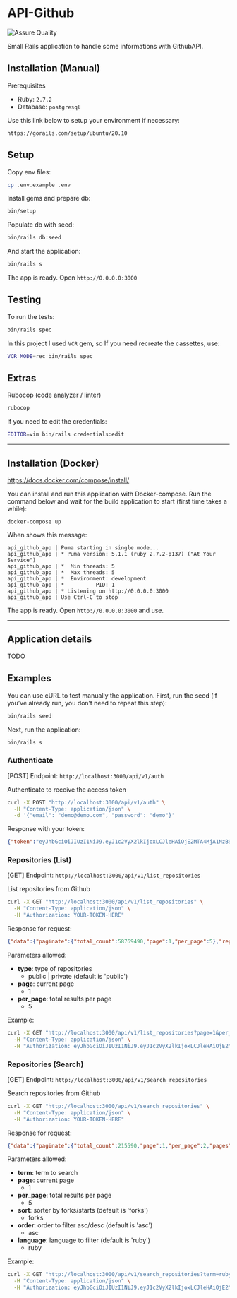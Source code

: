 # API-Github

![Assure Quality](https://github.com/marlosirapuan/rails-api-github/workflows/Assure%20Quality/badge.svg)

Small Rails application to handle some informations with GithubAPI.

## Installation (Manual)

Prerequisites
* Ruby: `2.7.2`
* Database: `postgresql`

Use this link below to setup your environment if necessary:
```
https://gorails.com/setup/ubuntu/20.10
```

## Setup

Copy env files:
```sh
cp .env.example .env
```

Install gems and prepare db:
```sh
bin/setup
```

Populate db with seed:
```sh
bin/rails db:seed
```

And start the application:
```sh
bin/rails s
```

The app is ready. Open `http://0.0.0.0:3000`

## Testing

To run the tests:
```sh
bin/rails spec
```

In this project I used `VCR` gem, so If you need recreate the cassettes, use:
```sh
VCR_MODE=rec bin/rails spec
```

## Extras

Rubocop (code analyzer / linter)
```sh
rubocop
```

If you need to edit the credentials:
```sh
EDITOR=vim bin/rails credentials:edit
```

---

## Installation (Docker)

https://docs.docker.com/compose/install/

You can install and run this application with Docker-compose. Run the command below and wait for the build application to start (first time takes a while):
```
docker-compose up
```

When shows this message:
```
api_github_app | Puma starting in single mode...
api_github_app | * Puma version: 5.1.1 (ruby 2.7.2-p137) ("At Your Service")
api_github_app | *  Min threads: 5
api_github_app | *  Max threads: 5
api_github_app | *  Environment: development
api_github_app | *          PID: 1
api_github_app | * Listening on http://0.0.0.0:3000
api_github_app | Use Ctrl-C to stop
```

The app is ready. Open `http://0.0.0.0:3000` and use.

---

## Application details

TODO

## Examples

You can use cURL to test manually the application. First, run the seed (if you’ve already run, you don’t need to repeat this step):

```sh
bin/rails seed
```

Next, run the application:
```sh
bin/rails s
```

### Authenticate

[POST] Endpoint: `http://localhost:3000/api/v1/auth`

Authenticate to receive the access token
```sh
curl -X POST "http://localhost:3000/api/v1/auth" \
  -H "Content-Type: application/json" \
  -d '{"email": "demo@demo.com", "password": "demo"}'
```

Response with your token:
```json
{"token":"eyJhbGciOiJIUzI1NiJ9.eyJ1c2VyX2lkIjoxLCJleHAiOjE2MTA4MjA1NzB9.EWFWXXbTpUbHFLRuaw4uR5-eLDXt7VjFBmmnMoMBORg"}
```

### Repositories (List)

[GET] Endpoint: `http://localhost:3000/api/v1/list_repositories`

List repositories from Github

```sh
curl -X GET "http://localhost:3000/api/v1/list_repositories" \
  -H "Content-Type: application/json" \
  -H "Authorization: YOUR-TOKEN-HERE"
```

Response for request:
```json
{"data":{"paginate":{"total_count":58769490,"page":1,"per_page":5},"repositories":[{"name":"X140Yu/Developing_iOS_8_Apps_With_Swift","description":"Stanford 公开课，Developing iOS 8 Apps with Swift 字幕翻译","stars":2700,"forks":502,"author":"X140Yu"},{"name":"ocombe/ocLazyLoad","description":"Lazy load modules \u0026 components in AngularJS","stars":2667,"forks":540,"author":"ocombe"},{"name":"beworker/pinned-section-listview","description":"Easy to use ListView with pinned sections for Android.","stars":2631,"forks":847,"author":"beworker"},{"name":"nitin42/react-imgpro","description":"📷  Image Processing Component for React","stars":2156,"forks":105,"author":"nitin42"},{"name":"nicolaschengdev/WYPopoverController","description":"WYPopoverController is for the presentation of content in popover on iPhone / iPad devices. Very customizable.","stars":1971,"forks":381,"author":"nicolaschengdev"}]}}
```

Parameters allowed:
- **type**: type of repositories
  - public | private (default is 'public')
- **page**: current page
  - 1
- **per_page**: total results per page
  - 5

Example:
```sh
curl -X GET "http://localhost:3000/api/v1/list_repositories?page=1&per_page=10" \
  -H "Content-Type: application/json" \
  -H "Authorization: eyJhbGciOiJIUzI1NiJ9.eyJ1c2VyX2lkIjoxLCJleHAiOjE2MTA4MjA1NzB9.EWFWXXbTpUbHFLRuaw4uR5-eLDXt7VjFBmmnMoMBORg"
```

### Repositories (Search)

[GET] Endpoint: `http://localhost:3000/api/v1/search_repositories`

Search repositories from Github

```sh
curl -X GET "http://localhost:3000/api/v1/search_repositories" \
  -H "Content-Type: application/json" \
  -H "Authorization: YOUR-TOKEN-HERE"
```

Response for request:
```json
{"data":{"paginate":{"total_count":215590,"page":1,"per_page":2,"pages":107795},"repositories":[{"name":"typedruby/typedruby","description":"Gradual static typing for Ruby","stars":104,"forks":0,"author":"typedruby"},{"name":"kyrylo/system_browser_client","description":"Ruby code browser","stars":61,"forks":4,"author":"kyrylo"}]}}
```

Parameters allowed:
- **term**: term to search
- **page**: current page
  - 1
- **per_page**: total results per page
  - 5
- **sort**: sorter by forks/starts (default is 'forks')
  - forks
- **order**: order to filter asc/desc (default is 'asc')
  - asc
- **language**: language to filter (default is 'ruby')
  - ruby

Example:
```sh
curl -X GET "http://localhost:3000/api/v1/search_repositories?term=ruby&page=1&per_page=2" \
  -H "Content-Type: application/json" \
  -H "Authorization: eyJhbGciOiJIUzI1NiJ9.eyJ1c2VyX2lkIjoxLCJleHAiOjE2MTA4NTY1MTZ9.Eb1sJjagX3q8tlixl9Lnbuivu6jH3LL7gfDM4_7mwGI"
```
